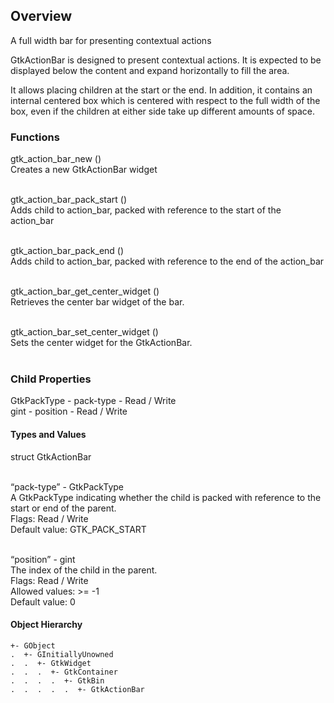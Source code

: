 ## Overview
A full width bar for presenting contextual actions

GtkActionBar is designed to present contextual actions. It is expected to be displayed below the content and expand horizontally to fill the area.

It allows placing children at the start or the end. In addition, it contains an internal centered box which is centered with respect to the full width of the box, even if the children at either side take up different amounts of space.


### Functions
gtk_action_bar_new () <br>
Creates a new GtkActionBar widget <br><br>

gtk_action_bar_pack_start () <br>
Adds child to action_bar, packed with reference to the start of the action_bar <br><br>

gtk_action_bar_pack_end () <br>
Adds child to action_bar, packed with reference to the end of the action_bar <br><br>

gtk_action_bar_get_center_widget () <br>
Retrieves the center bar widget of the bar.<br><br>

gtk_action_bar_set_center_widget () <br>
Sets the center widget for the GtkActionBar.<br><br>

### Child Properties
GtkPackType   -  pack-type   -   Read / Write<br>
gint  -   position  -	Read / Write

#### Types and Values
struct	GtkActionBar<br><br>

“pack-type”         -       GtkPackType<br>
A GtkPackType indicating whether the child is packed with reference to the start or end of the parent.<br>
Flags: Read / Write<br>
Default value: GTK_PACK_START<br><br>

“position”        -         gint<br>
The index of the child in the parent.<br>
Flags: Read / Write<br>
Allowed values: >= -1<br>
Default value: 0<br>

#### Object Hierarchy

    +- GObject
    .  +- GInitiallyUnowned
    .  .  +- GtkWidget
    .  .  .  +- GtkContainer
    .  .  .  .  +- GtkBin
    .  .  .  .  .  +- GtkActionBar
